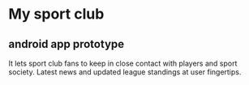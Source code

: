 # My sport club
## android app prototype

It lets sport club fans to keep in close contact with players and sport society. 
Latest news and updated league standings at user fingertips.
